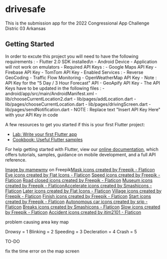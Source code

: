 # drivesafe

This is the submission app for the 2022 Congressional App Challenge Distric 03 Arkansas

## Getting Started

In order to excute this project you will need to have the following requirements : 
      - Flutter 2.0 SDK installed\n
      - Android Device
        - Application will not work on emulators
      - Required API Keys : 
        - Google Maps API Key
        - Firebase API Key
        - TomTom API Key
          - Enabled Services : 
            - Reverse GeoCoding
            - Traffic Flow Monitoring
        - OpenWeatherMap API Key
          - Note : API Key for the "5 Day / 3 Hour Forecast" API
        - GeoApify API Key
      - The API Keys have to be updated in the following files : 
        - android/app/src/main/AndroidManifest.xml
        - lib/chooseCurrentLocation2.dart
        - lib/pages/addLocation.dart
        - lib/pages/chooseCurrentLocation.dart
        - lib/pages/drivingScreen.dart
        - lib/pages/sendNotification.dart
        - NOTE : Replace text "Insert API Key Here" with your API Key in code

A few resources to get you started if this is your first Flutter project:

- [Lab: Write your first Flutter app](https://flutter.dev/docs/get-started/codelab)
- [Cookbook: Useful Flutter samples](https://flutter.dev/docs/cookbook)

For help getting started with Flutter, view our
[online documentation](https://flutter.dev/docs), which offers tutorials,
samples, guidance on mobile development, and a full API reference.

<a href="https://www.freepik.com/free-vector/red-triangle-warning-sign-vector-art-illustration_18379821.htm#query=warning&position=6&from_view=search">Image by mamewmy</a> on Freepik<a href="https://www.flaticon.com/free-icons/mask" title="mask icons">Mask icons created by Freepik - Flaticon</a>
<a href="https://www.flaticon.com/free-icons/eye" title="eye icons">Eye icons created by Flat Icons - Flaticon</a>
<a href="https://www.flaticon.com/free-icons/speed" title="speed icons">Speed icons created by Freepik - Flaticon</a>
<a href="https://www.flaticon.com/free-icons/road-closed" title="road closed icons">Road closed icons created by Freepik - Flaticon</a>
<a href="https://www.flaticon.com/free-icons/museum" title="museum icons">Museum icons created by Freepik - Flaticon</a><a href="https://www.flaticon.com/free-icons/accelerate" title="accelerate icons">Accelerate icons created by Smashicons - Flaticon</a>
<a href="https://www.flaticon.com/free-icons/later" title="later icons">Later icons created by Flat Icons - Flaticon</a>
<a href="https://www.flaticon.com/free-icons/village" title="village icons">Village icons created by Freepik - Flaticon</a>
<a href="https://www.flaticon.com/free-icons/finish" title="finish icons">Finish icons created by Freepik - Flaticon</a>
<a href="https://www.flaticon.com/free-icons/start" title="start icons">Start icons created by Freepik - Flaticon</a>
<a href="https://www.flaticon.com/free-icons/autonomous-car" title="autonomous car icons">Autonomous car icons created by srip - Flaticon</a>
<a href="https://www.flaticon.com/free-icons/breaks" title="breaks icons">Breaks icons created by Smashicons - Flaticon</a>
<a href="https://www.flaticon.com/free-icons/slow" title="slow icons">Slow icons created by Freepik - Flaticon</a>
<a href="https://www.flaticon.com/free-icons/accident" title="accident icons">Accident icons created by itim2101 - Flaticon</a>

problem causing area key map

Drowsy = 1
Blinking = 2
Speeding = 3
Decleration = 4
Crash = 5

TO-DO

fix the time error on the map screen
